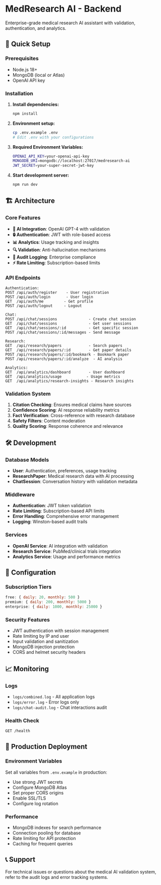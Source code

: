 # MedResearch AI - Backend

Enterprise-grade medical research AI assistant with validation, authentication, and analytics.

## 🚀 Quick Setup

### Prerequisites

- Node.js 18+
- MongoDB (local or Atlas)
- OpenAI API key

### Installation

1. **Install dependencies:**

   ```bash
   npm install
   ```

2. **Environment setup:**

   ```bash
   cp .env.example .env
   # Edit .env with your configurations
   ```

3. **Required Environment Variables:**

   ```bash
   OPENAI_API_KEY=your-openai-api-key
   MONGODB_URI=mongodb://localhost:27017/medresearch-ai
   JWT_SECRET=your-super-secret-jwt-key
   ```

4. **Start development server:**
   ```bash
   npm run dev
   ```

## 🏗️ Architecture

### Core Features

- **🤖 AI Integration**: OpenAI GPT-4 with validation
- **🔒 Authentication**: JWT with role-based access
- **📊 Analytics**: Usage tracking and insights
- **🔍 Validation**: Anti-hallucination mechanisms
- **📝 Audit Logging**: Enterprise compliance
- **⚡ Rate Limiting**: Subscription-based limits

### API Endpoints

```
Authentication:
POST /api/auth/register    - User registration
POST /api/auth/login       - User login
GET  /api/auth/me         - Get profile
POST /api/auth/logout     - Logout

Chat:
POST /api/chat/sessions              - Create chat session
GET  /api/chat/sessions              - Get user sessions
GET  /api/chat/sessions/:id          - Get specific session
POST /api/chat/sessions/:id/messages - Send message

Research:
GET  /api/research/papers            - Search papers
GET  /api/research/papers/:id        - Get paper details
POST /api/research/papers/:id/bookmark - Bookmark paper
POST /api/research/papers/:id/analyze  - AI analysis

Analytics:
GET  /api/analytics/dashboard        - User dashboard
GET  /api/analytics/usage           - Usage metrics
GET  /api/analytics/research-insights - Research insights
```

### Validation System

1. **Citation Checking**: Ensures medical claims have sources
2. **Confidence Scoring**: AI response reliability metrics
3. **Fact Verification**: Cross-reference with research database
4. **Safety Filters**: Content moderation
5. **Quality Scoring**: Response coherence and relevance

## 🛠️ Development

### Database Models

- **User**: Authentication, preferences, usage tracking
- **ResearchPaper**: Medical research data with AI processing
- **ChatSession**: Conversation history with validation metadata

### Middleware

- **Authentication**: JWT token validation
- **Rate Limiting**: Subscription-based API limits
- **Error Handling**: Comprehensive error management
- **Logging**: Winston-based audit trails

### Services

- **OpenAI Service**: AI integration with validation
- **Research Service**: PubMed/clinical trials integration
- **Analytics Service**: Usage and performance metrics

## 🔧 Configuration

### Subscription Tiers

```javascript
free: { daily: 20, monthly: 500 }
premium: { daily: 200, monthly: 5000 }
enterprise: { daily: 1000, monthly: 25000 }
```

### Security Features

- JWT authentication with session management
- Rate limiting by IP and user
- Input validation and sanitization
- MongoDB injection protection
- CORS and helmet security headers

## 📈 Monitoring

### Logs

- `logs/combined.log` - All application logs
- `logs/error.log` - Error logs only
- `logs/chat-audit.log` - Chat interactions audit

### Health Check

```bash
GET /health
```

## 🚀 Production Deployment

### Environment Variables

Set all variables from `.env.example` in production:

- Use strong JWT secrets
- Configure MongoDB Atlas
- Set proper CORS origins
- Enable SSL/TLS
- Configure log rotation

### Performance

- MongoDB indexes for search performance
- Connection pooling for database
- Rate limiting for API protection
- Caching for frequent queries

## 📞 Support

For technical issues or questions about the medical AI validation system, refer to the audit logs and error tracking systems.
